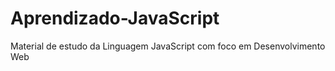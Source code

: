# Aprendizado-JavaScript
Material de estudo da Linguagem JavaScript com foco em Desenvolvimento Web

